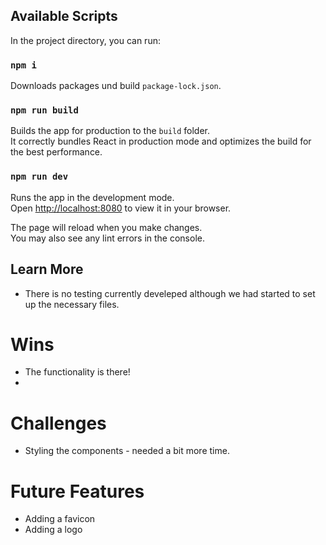## Available Scripts

In the project directory, you can run:

### `npm i`

Downloads packages und build `package-lock.json`.


### `npm run build`

Builds the app for production to the `build` folder.\
It correctly bundles React in production mode and optimizes the build for the best performance.

### `npm run dev`

Runs the app in the development mode.\
Open [http://localhost:8080](http://localhost:8080) to view it in your browser.

The page will reload when you make changes.\
You may also see any lint errors in the console.


## Learn More

* There is no testing currently develeped although we had started to set up the necessary files.

# Wins

* The functionality is there!
* 

# Challenges

* Styling the components - needed a bit more time.

# Future Features

* Adding a favicon
* Adding a logo
